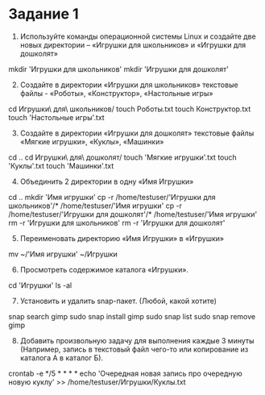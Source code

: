 # Задание 1

1) Используйте команды операционной системы Linux и создайте две новых директории – «Игрушки для школьников» и «Игрушки для дошколят»

mkdir 'Игрушки для школьников'
mkdir 'Игрушки для дошколят'

2) Создайте в директории «Игрушки для школьников» текстовые файлы - «Роботы», «Конструктор», «Настольные игры»

cd Игрушки\ для\ школьников/
touch Роботы.txt
touch Конструктор.txt
touch 'Настольные игры'.txt

3) Создайте в директории «Игрушки для дошколят» текстовые файлы «Мягкие игрушки», «Куклы», «Машинки»

cd ..
cd Игрушки\ для\ дошколят/
touch 'Мягкие игрушки'.txt
touch 'Куклы'.txt
touch 'Машинки'.txt

4) Объединить 2 директории в одну «Имя Игрушки»

cd ..
mkdir 'Имя игрушки'
cp -r /home/testuser/'Игрушки для школьников'/* /home/testuser/'Имя игрушки'
cp -r /home/testuser/'Игрушки для дошколят'/* /home/testuser/'Имя игрушки'
rm -r 'Игрушки для школьников'
rm -r 'Игрушки для дошколят'

5) Переименовать директорию «Имя Игрушки» в «Игрушки»

mv ~/'Имя игрушки' ~/Игрушки

6) Просмотреть содержимое каталога «Игрушки».

cd 'Игрушки'
ls -al

7) Установить и удалить snap-пакет. (Любой, какой хотите)

snap search gimp
sudo snap install gimp
sudo snap list
sudo snap remove gimp

8) Добавить произвольную задачу для выполнения каждые 3 минуты (Например, запись в текстовый файл чего-то или копирование из каталога А в каталог Б).

crontab -e
*/5 * * * * echo 'Очередная новая запись про очередную новую куклу' >> /home/testuser/Игрушки/Куклы.txt